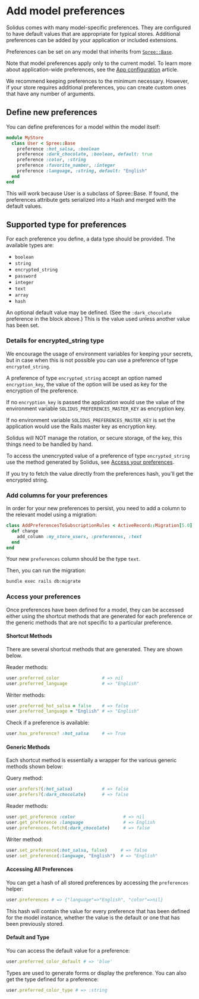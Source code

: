 # Add model preferences

Solidus comes with many model-specific preferences. They are configured to have
default values that are appropriate for typical stores. Additional preferences
can be added by your application or included extensions.

Preferences can be set on any model that inherits from [`Spree::Base`][spree-base].

Note that model preferences apply only to the current model. To learn more about
application-wide preferences, see the [App configuration][app-configuration]
article.

We recommend keeping preferences to the minimum necessary. However, if your
store requires additional preferences, you can create custom ones that
have any number of arguments.

## Define new preferences

You can define preferences for a model within the model itself:

```ruby
module MyStore
  class User < Spree::Base
    preference :hot_salsa, :boolean
    preference :dark_chocolate, :boolean, default: true
    preference :color, :string
    preference :favorite_number, :integer
    preference :language, :string, default: "English"
  end
end
```

This will work because User is a subclass of Spree::Base. If found,
the preferences attribute gets serialized into a Hash and merged with the default values.

<!-- TODO:
  Let's replace this example code with something a little more realistic. What
  kind of object would a store want multiple custom preferences on?
-->

## Supported type for preferences

For each preference you define, a data type should be provided. The available
types are:

- `boolean`
- `string`
- `encrypted_string`
- `password`
- `integer`
- `text`
- `array`
- `hash`

An optional default value may be defined. (See the `:dark_chocolate` preference
in the block above.) This is the value used unless another value has been set.

### Details for encrypted_string type

We encourage the usage of environment variables for keeping your secrets,
but in case when this is not possible you can use a preference of type
`encrypted_string`.

A preference of type `encrypted_string` accept an option named `encryption_key`,
the value of the option will be used as key for the encryption of the preference.

If no `encryption_key` is passed the application would use the value of the
environment variable `SOLIDUS_PREFERENCES_MASTER_KEY` as encryption key.

If no environment variable `SOLIDUS_PREFERENCES_MASTER_KEY` is set the application
would use the Rails master key as encryption key.

Solidus will NOT manage the rotation, or secure storage, of the key, this things
need to be handled by hand.

To access the unencrypted value of a preference of type `encrypted_string` use the method generated
by Solidus, see [Access your preferences](#access-your-preferences).

If you try to fetch the value directly from the preferences hash, you'll get the encrypted string.

### Add columns for your preferences

In order for your new preferences to persist, you need to add a column to the
relevant model using a migration:

```ruby
class AddPreferencesToSubscriptionRules < ActiveRecord::Migration[5.0]
  def change
    add_column :my_store_users, :preferences, :text
  end
end
```

Your new `preferences` column should be the type `text`.

Then, you can run the migration:

```bash
bundle exec rails db:migrate
```

### Access your preferences

Once preferences have been defined for a model, they can be accessed either using the shortcut methods that are generated for each preference or the generic methods that are not specific to a particular preference.

#### Shortcut Methods

There are several shortcut methods that are generated. They are shown below.

Reader methods:

```ruby
user.preferred_color                # => nil
user.preferred_language             # => "English"
```

Writer methods:

```ruby
user.preferred_hot_salsa = false    # => false
user.preferred_language = "English" # => "English"
```

Check if a preference is available:

```ruby
user.has_preference? :hot_salsa     # => True
```

#### Generic Methods

Each shortcut method is essentially a wrapper for the various generic methods shown below:

Query method:

```ruby
user.prefers?(:hot_salsa)           # => false
user.prefers?(:dark_chocolate)      # => false
```

Reader methods:

```ruby
user.get_preference :color                  # => nil
user.get_preference :language               # => English
user.preferences.fetch(:dark_chocolate)     # => false
```

Writer method:

```ruby
user.set_preference(:hot_salsa, false)     # => false
user.set_preference(:language, "English")  # => "English"
```

#### Accessing All Preferences

You can get a hash of all stored preferences by accessing the `preferences` helper:

```ruby
user.preferences # => {"language"=>"English", "color"=>nil}
```

This hash will contain the value for every preference that has been defined for the model instance, whether the value is the default or one that has been previously stored.

#### Default and Type

You can access the default value for a preference:

```ruby
user.preferred_color_default # => 'blue'
```

Types are used to generate forms or display the preference. You can also get the type defined for a preference:

```ruby
user.preferred_color_type # => :string
```

[app-configuration]: app-configuration.html
[spree-base]: https://github.com/solidusio/solidus/blob/master/core/app/models/spree/base.rb
